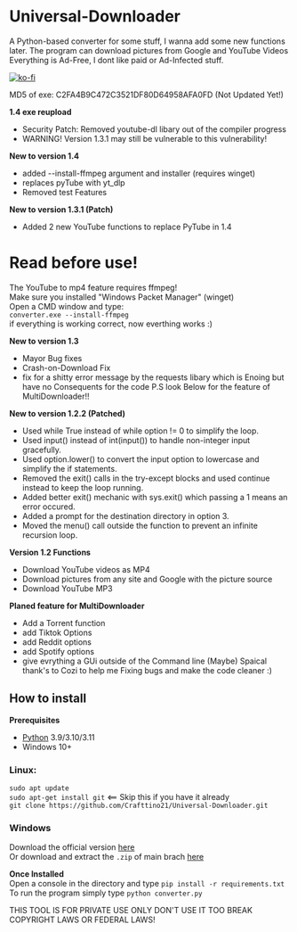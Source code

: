 # Universal-Downloader
A Python-based converter for some stuff, I wanna add some new functions later. The program can download pictures from Google and YouTube Videos Everything is Ad-Free, I dont like paid or Ad-Infected stuff.

[![ko-fi](https://ko-fi.com/img/githubbutton_sm.svg)](https://ko-fi.com/X8X7MF230)

MD5 of exe: C2FA4B9C472C3521DF80D64958AFA0FD (Not Updated Yet!)

**1.4 exe reupload**
* Security Patch: Removed youtube-dl libary out of the compiler progress
* WARNING! Version 1.3.1 may still be vulnerable to this vulnerability!

**New to version 1.4**
* added --install-ffmpeg argument and installer (requires winget)
* replaces pyTube with yt_dlp
* Removed test Features


**New to version 1.3.1 (Patch)**
* Added 2 new YouTube functions to replace PyTube in 1.4 

# Read before use!
The YouTube to mp4 feature requires ffmpeg!  
Make sure you installed "Windows Packet Manager" (winget)  
Open a CMD window and type:  
`converter.exe --install-ffmpeg`  
if everything is working correct, now everthing works :)  


**New to version 1.3**
* Mayor Bug fixes
* Crash-on-Download Fix
* fix for a shitty error message by the requests libary which is Enoing but have no Consequents for the code
P.S look Below for the feature of MultiDownloader!!


**New to version 1.2.2 (Patched)**
* Used while True instead of while option != 0 to simplify the loop.
* Used input() instead of int(input()) to handle non-integer input gracefully.
* Used option.lower() to convert the input option to lowercase and simplify the if statements.
* Removed the exit() calls in the try-except blocks and used continue instead to keep the loop running.
* Added better exit() mechanic with sys.exit() which passing a 1 means an error occured.
* Added a prompt for the destination directory in option 3.
* Moved the menu() call outside the function to prevent an infinite recursion loop.

**Version 1.2 Functions**
 - Download YouTube videos as MP4
 - Download pictures from any site and Google with the picture source
 - Download YouTube MP3

**Planed feature for MultiDownloader**
* Add a Torrent function
* add Tiktok Options
* add Reddit options
* add Spotify options
* give evrything a GUi outside of the Command line (Maybe)
  Spaical thank's to Cozi to help me Fixing bugs and make the code cleaner :)

## How to install
**Prerequisites**  
* [Python](https://www.python.org/downloads) 3.9/3.10/3.11
* Windows 10+
 
### Linux:
`sudo apt update`  
`sudo apt-get install git` <== Skip this if you have it already  
`git clone https://github.com/Crafttino21/Universal-Downloader.git`  
   
### Windows
Download the official version [here](https://github.com/Crafttino21/Universal-Downloader/releases)  
Or download and extract the `.zip` of main brach [here](https://github.com/Crafttino21/Universal-Downloader/archive/refs/heads/main.zip)  
     
**Once Installed**  
Open a console in the directory and type `pip install -r requirements.txt`  
To run the program simply type `python converter.py`  
 

THIS TOOL IS FOR PRIVATE USE ONLY DON'T USE IT TOO BREAK COPYRIGHT LAWS OR FEDERAL LAWS!
